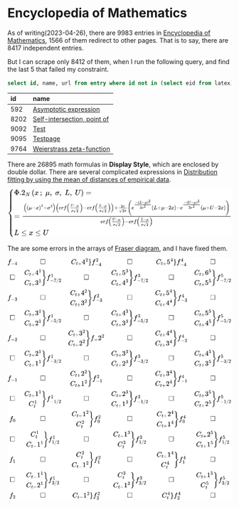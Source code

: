 # Encyclopedia of Mathematics

As of writing(2023-04-26), there are 9983 entries in [Encyclopedia of Mathematics](https://encyclopediaofmath.org/wiki/Main_Page), 1566 of them redirect to other pages. That is to say, there are 8417 independent entries.

But I can scrape only 8412 of them, when I run the following query, and find the last 5 that failed my constraint.

```sql
select id, name, url from entry where id not in (select eid from latex) and redirect = 0;
```
id|name
:-|:-
592|[Asymptotic expression](https://encyclopediaofmath.org/wiki/Asymptotic_expression)
8202|[Self-intersection, point of](https://encyclopediaofmath.org/wiki/Self-intersection,_point_of)
9092|[Test](https://encyclopediaofmath.org/wiki/Test)
9095|[Testpage](https://encyclopediaofmath.org/wiki/Testpage)
9764|[Weierstrass zeta-function](https://encyclopediaofmath.org/wiki/Weierstrass_zeta-function)


There are 26895 math formulas in **Display Style**, which are enclosed by double dollar. There are several complicated expressions in [Distribution fitting by using the mean of distances of empirical data](https://encyclopediaofmath.org/wiki/Distribution_fitting_by_using_the_mean_of_distances_of_empirical_data).

![](images/Distribution_fitting_by_using_the_mean_of_distances_of_empirical_data/tag12.svg)

The are some errors in the arrays of [Fraser diagram](https://encyclopediaofmath.org/wiki/Fraser_diagram), and I have fixed them.

![](images/Fraser_diagram/array.svg)
